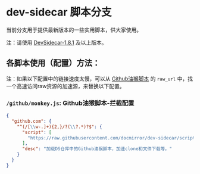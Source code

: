# dev-sidecar 脚本分支

当前分支用于提供最新版本的一些实用脚本，供大家使用。

注：请使用 [DevSidecar-1.8.1](https://github.com/docmirror/dev-sidecar/releases) 及以上版本。 

## 各脚本使用（配置）方法：

注：如果以下配置中的链接速度太慢，可以从 [Github油猴脚本](https://github.com/XIU2/UserScript/blob/master/GithubEnhanced-High-Speed-Download.user.js) 的 `raw_url` 中，找一个高速访问raw资源的加速源，来替换以下配置。

### `/github/monkey.js`: Github油猴脚本-拦截配置

```json
{
  "github.com": {
    "^(/[\\w-.]+){2,}/?(\\?.*)?$": {
      "script": [
        "https://raw.githubusercontent.com/docmirror/dev-sidecar/scripts/github/monkey.js"
      ],
      "desc": "加载DS仓库中的Github油猴脚本，加速clone和文件下载等。"
    }
  }
}
```
